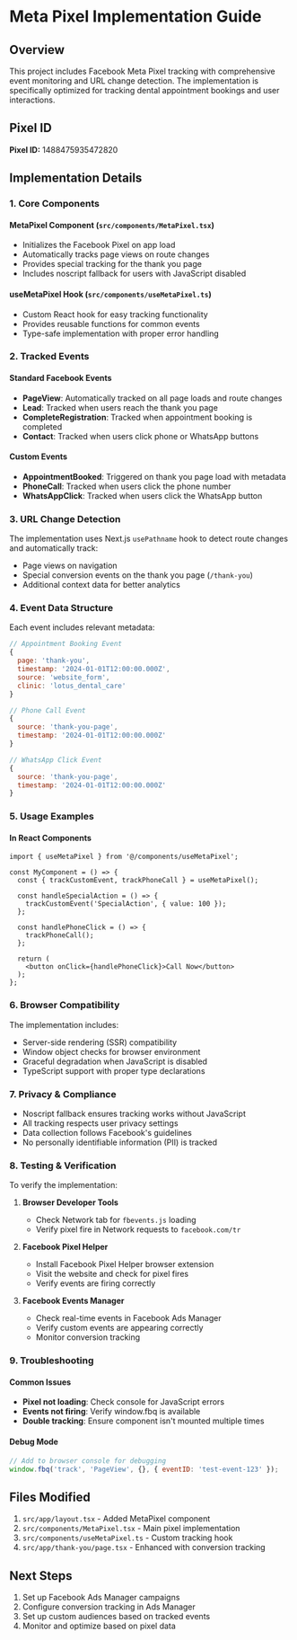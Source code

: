 # Meta Pixel Implementation Guide

## Overview
This project includes Facebook Meta Pixel tracking with comprehensive event monitoring and URL change detection. The implementation is specifically optimized for tracking dental appointment bookings and user interactions.

## Pixel ID
**Pixel ID:** 1488475935472820

## Implementation Details

### 1. Core Components

#### MetaPixel Component (`src/components/MetaPixel.tsx`)
- Initializes the Facebook Pixel on app load
- Automatically tracks page views on route changes
- Provides special tracking for the thank you page
- Includes noscript fallback for users with JavaScript disabled

#### useMetaPixel Hook (`src/components/useMetaPixel.ts`)
- Custom React hook for easy tracking functionality
- Provides reusable functions for common events
- Type-safe implementation with proper error handling

### 2. Tracked Events

#### Standard Facebook Events
- **PageView**: Automatically tracked on all page loads and route changes
- **Lead**: Tracked when users reach the thank you page
- **CompleteRegistration**: Tracked when appointment booking is completed
- **Contact**: Tracked when users click phone or WhatsApp buttons

#### Custom Events
- **AppointmentBooked**: Triggered on thank you page load with metadata
- **PhoneCall**: Tracked when users click the phone number
- **WhatsAppClick**: Tracked when users click the WhatsApp button

### 3. URL Change Detection

The implementation uses Next.js `usePathname` hook to detect route changes and automatically track:
- Page views on navigation
- Special conversion events on the thank you page (`/thank-you`)
- Additional context data for better analytics

### 4. Event Data Structure

Each event includes relevant metadata:

```javascript
// Appointment Booking Event
{
  page: 'thank-you',
  timestamp: '2024-01-01T12:00:00.000Z',
  source: 'website_form',
  clinic: 'lotus_dental_care'
}

// Phone Call Event
{
  source: 'thank-you-page',
  timestamp: '2024-01-01T12:00:00.000Z'
}

// WhatsApp Click Event
{
  source: 'thank-you-page',
  timestamp: '2024-01-01T12:00:00.000Z'
}
```

### 5. Usage Examples

#### In React Components
```tsx
import { useMetaPixel } from '@/components/useMetaPixel';

const MyComponent = () => {
  const { trackCustomEvent, trackPhoneCall } = useMetaPixel();

  const handleSpecialAction = () => {
    trackCustomEvent('SpecialAction', { value: 100 });
  };

  const handlePhoneClick = () => {
    trackPhoneCall();
  };

  return (
    <button onClick={handlePhoneClick}>Call Now</button>
  );
};
```

### 6. Browser Compatibility

The implementation includes:
- Server-side rendering (SSR) compatibility
- Window object checks for browser environment
- Graceful degradation when JavaScript is disabled
- TypeScript support with proper type declarations

### 7. Privacy & Compliance

- Noscript fallback ensures tracking works without JavaScript
- All tracking respects user privacy settings
- Data collection follows Facebook's guidelines
- No personally identifiable information (PII) is tracked

### 8. Testing & Verification

To verify the implementation:

1. **Browser Developer Tools**
   - Check Network tab for `fbevents.js` loading
   - Verify pixel fire in Network requests to `facebook.com/tr`

2. **Facebook Pixel Helper**
   - Install Facebook Pixel Helper browser extension
   - Visit the website and check for pixel fires
   - Verify events are firing correctly

3. **Facebook Events Manager**
   - Check real-time events in Facebook Ads Manager
   - Verify custom events are appearing correctly
   - Monitor conversion tracking

### 9. Troubleshooting

#### Common Issues
- **Pixel not loading**: Check console for JavaScript errors
- **Events not firing**: Verify window.fbq is available
- **Double tracking**: Ensure component isn't mounted multiple times

#### Debug Mode
```javascript
// Add to browser console for debugging
window.fbq('track', 'PageView', {}, { eventID: 'test-event-123' });
```

## Files Modified

1. `src/app/layout.tsx` - Added MetaPixel component
2. `src/components/MetaPixel.tsx` - Main pixel implementation
3. `src/components/useMetaPixel.ts` - Custom tracking hook
4. `src/app/thank-you/page.tsx` - Enhanced with conversion tracking

## Next Steps

1. Set up Facebook Ads Manager campaigns
2. Configure conversion tracking in Ads Manager
3. Set up custom audiences based on tracked events
4. Monitor and optimize based on pixel data 